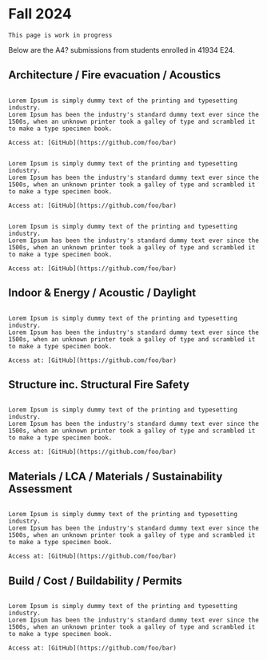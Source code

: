 # Fall 2024

```{attention}
This page is work in progress
```

Below are the A4? submissions from students enrolled in 41934 E24.

## Architecture / Fire evacuation / Acoustics

<!-- Group xx -->
```{dropdown} A super brief title

Lorem Ipsum is simply dummy text of the printing and typesetting industry.
Lorem Ipsum has been the industry's standard dummy text ever since the 1500s, when an unknown printer took a galley of type and scrambled it to make a type specimen book.

Access at: [GitHub](https://github.com/foo/bar)

```

<!-- Group xx -->
```{dropdown} A bit longer and more detailed title

Lorem Ipsum is simply dummy text of the printing and typesetting industry.
Lorem Ipsum has been the industry's standard dummy text ever since the 1500s, when an unknown printer took a galley of type and scrambled it to make a type specimen book.

Access at: [GitHub](https://github.com/foo/bar)

```

<!-- Group xx -->
```{dropdown} This is another example with a even longer title

Lorem Ipsum is simply dummy text of the printing and typesetting industry.
Lorem Ipsum has been the industry's standard dummy text ever since the 1500s, when an unknown printer took a galley of type and scrambled it to make a type specimen book.

Access at: [GitHub](https://github.com/foo/bar)

```

## Indoor & Energy / Acoustic / Daylight

<!-- Group xx -->
```{dropdown} A bit longer and more detailed title

Lorem Ipsum is simply dummy text of the printing and typesetting industry.
Lorem Ipsum has been the industry's standard dummy text ever since the 1500s, when an unknown printer took a galley of type and scrambled it to make a type specimen book.

Access at: [GitHub](https://github.com/foo/bar)

```

## Structure inc. Structural Fire Safety

<!-- Group xx -->
```{dropdown} A bit longer and more detailed title

Lorem Ipsum is simply dummy text of the printing and typesetting industry.
Lorem Ipsum has been the industry's standard dummy text ever since the 1500s, when an unknown printer took a galley of type and scrambled it to make a type specimen book.

Access at: [GitHub](https://github.com/foo/bar)

```

## Materials / LCA / Materials / Sustainability Assessment

<!-- Group xx -->
```{dropdown} A bit longer and more detailed title

Lorem Ipsum is simply dummy text of the printing and typesetting industry.
Lorem Ipsum has been the industry's standard dummy text ever since the 1500s, when an unknown printer took a galley of type and scrambled it to make a type specimen book.

Access at: [GitHub](https://github.com/foo/bar)

```

## Build / Cost / Buildability / Permits

<!-- Group xx -->
```{dropdown} A bit longer and more detailed title

Lorem Ipsum is simply dummy text of the printing and typesetting industry.
Lorem Ipsum has been the industry's standard dummy text ever since the 1500s, when an unknown printer took a galley of type and scrambled it to make a type specimen book.

Access at: [GitHub](https://github.com/foo/bar)

```

